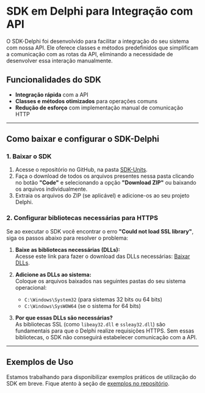 # SDK em Delphi para Integração com API

O SDK-Delphi foi desenvolvido para facilitar a integração do seu sistema com nossa API. Ele oferece classes e métodos predefinidos que simplificam a comunicação com as rotas da API, eliminando a necessidade de desenvolver essa interação manualmente.

## Funcionalidades do SDK

- **Integração rápida** com a API
- **Classes e métodos otimizados** para operações comuns
- **Redução de esforço** com implementação manual de comunicação HTTP

---

## Como baixar e configurar o SDK-Delphi

### 1. Baixar o SDK
1. Acesse o repositório no GitHub, na pasta [SDK-Units](https://github.com/cloud-dfe/sdk-delphi/tree/master/SDK-Units).
2. Faça o download de todos os arquivos presentes nessa pasta clicando no botão **"Code"** e selecionando a opção **"Download ZIP"** ou baixando os arquivos individualmente.
3. Extraia os arquivos do ZIP (se aplicável) e adicione-os ao seu projeto Delphi.

### 2. Configurar bibliotecas necessárias para HTTPS

Se ao executar o SDK você encontrar o erro **"Could not load SSL library"**, siga os passos abaixo para resolver o problema:

1. **Baixe as bibliotecas necessárias (DLLs):**  
   Acesse este link para fazer o download das DLLs necessárias: [Baixar DLLs](link).

2. **Adicione as DLLs ao sistema:**  
   Coloque os arquivos baixados nas seguintes pastas do seu sistema operacional:
   - `C:\Windows\System32` (para sistemas 32 bits ou 64 bits)
   - `C:\Windows\SysWOW64` (se o sistema for 64 bits)

3. **Por que essas DLLs são necessárias?**  
   As bibliotecas SSL (como `libeay32.dll` e `ssleay32.dll`) são fundamentais para que o Delphi realize requisições HTTPS. Sem essas bibliotecas, o SDK não conseguirá estabelecer comunicação com a API.

---

## Exemplos de Uso

Estamos trabalhando para disponibilizar exemplos práticos de utilização do SDK em breve. Fique atento à seção de [exemplos no repositório](link_para_exemplos).